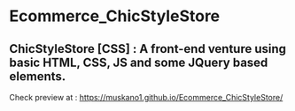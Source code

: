 # Ecommerce_ChicStyleStore
## ChicStyleStore [CSS] : A front-end venture using basic HTML, CSS, JS and some JQuery based elements.
 Check preview at : https://muskano1.github.io/Ecommerce_ChicStyleStore/
 
